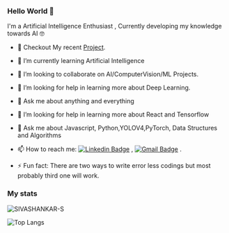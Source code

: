 ### Hello World 👋

I'm a Artificial Intelligence Enthusiast , Currently developing my knowledge towards AI 🤓

- 🔭 Checkout My recent [Project](https://github.com/SIVASHANKAR-S/NewProjects).
- 🌱 I’m currently learning Artificial Intelligence
- 👯 I’m looking to collaborate on AI/ComputerVision/ML Projects.
- 🤔 I’m looking for help in learning more about Deep Learning.
- 💬 Ask me about anything and everything 
- 🤔 I’m looking for help in learning more about React and Tensorflow 
- 💬 Ask me about Javascript, Python,YOLOV4,PyTorch, Data Structures and Algorithms
- 📫 How to reach me:
[![Linkedin Badge](https://img.shields.io/badge/-LinkedIn-blue?style=flat-square&logo=Linkedin&logoColor=white&link=https://www.linkedin.com/in/siva-shankar-s/)](https://www.linkedin.com/in/siva-shankar-s/) 
, [![Gmail Badge](https://img.shields.io/badge/-Gmail-c14438?style=flat-square&logo=Gmail&logoColor=white&link=mailto:sivarvs11@gmail.com)](mailto:sivarvs11@gmail.com) .

- ⚡ Fun fact: There are two ways to write error less codings but most probably third one will work. 

### My stats

<img align="center" src="https://github-readme-stats.vercel.app/api?username=SIVASHANKAR-S&show_icons=true&theme=chartreuse-dark " alt="SIVASHANKAR-S"/>



![Top Langs](https://github-readme-stats.vercel.app/api/top-langs/?username=SIVASHANKAR-S&theme=chartreuse-dark )

